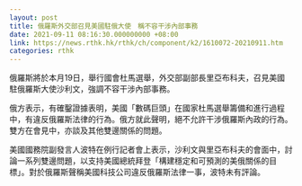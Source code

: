 ```yaml
---
layout: post
title: 俄羅斯外交部召見美國駐俄大使　稱不容干涉內部事務
date: 2021-09-11 08:16:30.000000000 +08:00
link: https://news.rthk.hk/rthk/ch/component/k2/1610072-20210911.htm
categories: rthk
---
```


俄羅斯將於本月19日，舉行國會杜馬選舉，外交部副部長里亞布科夫，召見美國駐俄羅斯大使沙利文，強調不容干涉內部事務。

俄方表示，有確鑿證據表明，美國「數碼巨頭」在國家杜馬選舉籌備和進行過程中，有違反俄羅斯法律的行為。俄方就此聲明，絕不允許干涉俄羅斯內政的行為。雙方在會見中，亦談及其他雙邊關係的問題。

美國國務院副發言人波特在例行記者會上表示，沙利文與里亞布科夫的會面中，討論一系列雙邊問題，以支持美國總統拜登「構建穩定和可預測的美俄關係的目標」。對於俄羅斯聲稱美國科技公司違反俄羅斯法律一事，波特未有評論。
